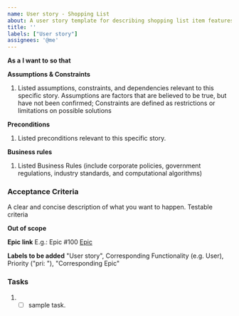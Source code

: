 ```yaml
---
name: User story - Shopping List
about: A user story template for describing shopping list item features.
title: ''
labels: ["User story"]
assignees: '@me'
---
```


**As a** <role> **I want to** <goal> **so that** <benefit>

**Assumptions & Constraints**
1. Listed assumptions, constraints, and dependencies relevant to this specific story.
Assumptions are factors that are believed to be true, but have not been confirmed; Constraints are defined as restrictions or limitations on possible solutions

**Preconditions**
1. Listed preconditions relevant to this specific story.

**Business rules**
1. Listed Business Rules (include corporate policies, government regulations, industry standards, and computational algorithms)

### Acceptance Criteria
A clear and concise description of what you want to happen.  Testable criteria

**Out of scope**

**Epic link**
E.g.: Epic #100 [Epic]()

**Labels to be added**
"User story", Corresponding Functionality (e.g. User), Priority ("pri: "), "Corresponding Epic"

### Tasks 
1. - [ ] sample task.
